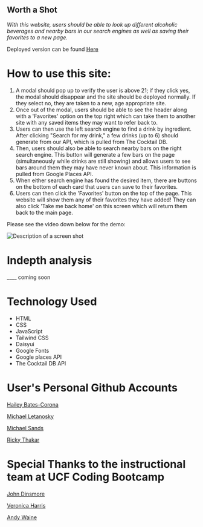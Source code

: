 ## Worth a Shot

*With this website, users should be able to look up different alcoholic beverages and nearby bars in our search engines as well as saving their favorites to a new page.*

Deployed version can be found [Here](https://michaelmletanosky.github.io/worth-a-shot/)

 # How to use this site:
1. A modal should pop up to verify the user is above 21; if they click yes, the modal should disappear and the site should be deployed normally. If they select no, they are taken to a new, age appropriate site.
2. Once out of the modal, users should be able to see the header along with a 'Favorites' option on the top right which can take them to another site with any saved items they may want to refer back to.
3. Users can then use the left search engine to find a drink by ingredient. After clicking "Search for my drink," a few drinks (up to 6) should generate from our API, which is pulled from The Cocktail DB. 
4. Then, users should also be able to search nearby bars on the right search engine. This button will generate a few bars on the page (simultaneously while drinks are still showing) and allows users to see bars around them they may have never known about. This information is pulled from Google Places API.
5. When either search engine has found the desired item, there are buttons on the bottom of each card that users can save to their favorites.
6. Users can then click the 'Favorites' button on the top of the page. This website will show them any of their favorites they have added! They can also click 'Take me back home' on this screen which will return them back to the main page.

Please see the video down below for the demo:

![*Description of a screen shot*](./assets/images/)

# Indepth analysis
____ coming soon


# Technology Used

- HTML
- CSS
- JavaScript
- Tailwind CSS
- Daisyui
- Google Fonts
- Google places API
- The Cocktail DB API


# User's Personal Github Accounts


[Hailey Bates-Corona](https://github.com/haileyrb25)

[Michael Letanosky](https://github.com/MichaelMLetanosky)

[Michael Sands](https://github.com/Msands21)

[Ricky Thakar](https://github.com/Rickythakar)

# Special Thanks to the instructional team at UCF Coding Bootcamp

[John Dinsmore](https://github.com/djibba22)

[Veronica Harris](https://github.com/VHarris113)

[Andy Waine](https://github.com/Andy-Waine)